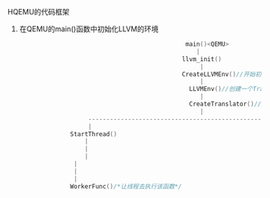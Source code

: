HQEMU的代码框架

1. 在QEMU的main()函数中初始化LLVM的环境

   ```c
                                                 main()<QEMU>
                                                    |
                                                llvm_init()
                                                     |
                                                CreateLLVMEnv()//开始初始化LLVMEnv变量（调用LLVMEnv()构造函数）
                                                     |
                                                  LLVMEnv()//创建一个TraceCache和Translator
                                                     |
                                                  CreateTranslator()//调用translator的构造函数和根据translator的数量初始化线程
                                                     |
                      -----------------------------------------------------------------------
                      |                                                                  |
                 StartThread()                                                     LLVMTranslator()
                     |                                                                   |
                     |                                                             InitializeModule();
                     |                                                             InitializeType();//初始化IRFactory()的数据
       			  |																InitializeTarget();//获取CPUArchState()的数据
       			  | 															InitializeHelpers();
       			  |																InitializeDisasm();
                 WorkerFunc()/*让线程去执行该函数*/                                   IRFactory()//translator最重要的数据结构
   ```

   <link rel="stylesheet" href="//cdn.bootcss.com/gitalk/1.5.0/gitalk.min.css">
<script src="//cdn.bootcss.com/gitalk/1.5.0/gitalk.min.js"></script>
<div id="gitalk-container" style="margin: 30px;padding-bottom: 30px;"></div>
         <script>
            var gitalk = new Gitalk({
                clientID: '6ffe2db84139272698af', // GitHub Application Client ID
                clientSecret: 'f0ca780aa3b773a31ab646f1f53a81d16d83da2f', // GitHub Application Client Secret
                repo: 'Maktiny.github.io',      // 存放评论的仓库
                owner: 'Maktiny',          // 仓库的创建者，
                admin: [Maktiny],        // 如果仓库有多个人可以操作，那么在这里以数组形式写出
                id: md5(location.pathname),      // 用于标记评论是哪个页面的，确保唯一，并且长度小于50
                title: document.title,
                body:  '文章链接：'+ decodeURIComponent(location.origin+location.pathname),
            })
            gitalk.render('gitalk-container');    // 渲染Gitalk评论组件
        </script>
